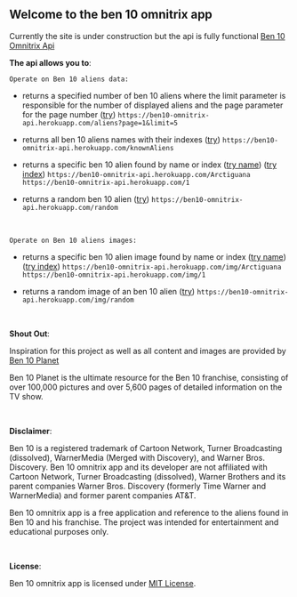 ## Welcome to the ben 10 omnitrix app
Currently the site is under construction but the api is fully functional [Ben 10 Omnitrix Api](https://ben10-omnitrix-api.herokuapp.com/)

**The api allows you to**:

	Operate on Ben 10 aliens data:
	
 - returns a specified number of ben 10 aliens where the limit parameter is responsible for the number of displayed aliens and the page parameter for the page number  ([try](https://ben10-omnitrix-api.herokuapp.com/aliens?page=1&limit=5))
	`https://ben10-omnitrix-api.herokuapp.com/aliens?page=1&limit=5`

- returns all ben 10 aliens names with their indexes  ([try](https://ben10-omnitrix-api.herokuapp.com/knownAliens))
	`https://ben10-omnitrix-api.herokuapp.com/knownAliens`

- returns a specific ben 10 alien found by name or index ([try name](https://ben10-omnitrix-api.herokuapp.com/Arctiguana)) ([try index](https://ben10-omnitrix-api.herokuapp.com/1))
	`https://ben10-omnitrix-api.herokuapp.com/Arctiguana`
	`https://ben10-omnitrix-api.herokuapp.com/1`

- returns a random ben 10 alien ([try](https://ben10-omnitrix-api.herokuapp.com/random))
	`https://ben10-omnitrix-api.herokuapp.com/random`

<br/>
	
	Operate on Ben 10 aliens images:
	
- returns a specific ben 10 alien image found by name or index ([try name](https://ben10-omnitrix-api.herokuapp.com/img/Arctiguana)) ([try index](https://ben10-omnitrix-api.herokuapp.com/img/1))
	`https://ben10-omnitrix-api.herokuapp.com/img/Arctiguana`
	`https://ben10-omnitrix-api.herokuapp.com/img/1`

- returns a random image of an ben 10 alien ([try](https://ben10-omnitrix-api.herokuapp.com/img/random))
	`https://ben10-omnitrix-api.herokuapp.com/img/random`

<br/>

**Shout Out**: 

Inspiration for this project as well as all content and images are provided by [Ben 10 Planet](https://ben10.fandom.com/)

Ben 10 Planet is the ultimate resource for the Ben 10 franchise, consisting of over 100,000 pictures and over 5,600 pages of detailed information on the TV show. 

<br/>

**Disclaimer**: 

Ben 10 is a registered trademark of Cartoon Network, Turner Broadcasting (dissolved), WarnerMedia (Merged with Discovery), and Warner Bros. Discovery. Ben 10 omnitrix app and its developer are not affiliated with Cartoon Network, Turner Broadcasting (dissolved), Warner Brothers and its parent companies Warner Bros. Discovery (formerly Time Warner and WarnerMedia) and former parent companies AT&T.

Ben 10 omnitrix app is a free application and reference to the aliens found in Ben 10 and his franchise. The project was intended for entertainment and educational purposes only.

<br/>

**License**: 

Ben 10 omnitrix app is licensed under [MIT License](https://github.com/TR0U8L3-gif/omnitrix/blob/main/LICENSE).
